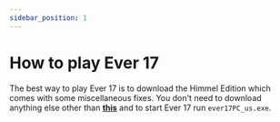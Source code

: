 ```yaml
---
sidebar_position: 1
---
```


# How to play Ever 17

The best way to play Ever 17 is to download the Himmel Edition which comes with some miscellaneous fixes. You don't need to download anything else other than **[this](https://drive.google.com/file/d/19fTg8js_XzAW6RhROBGn3OcaE9Et8mgR/view)** and to start Ever 17 run `ever17PC_us.exe`.
